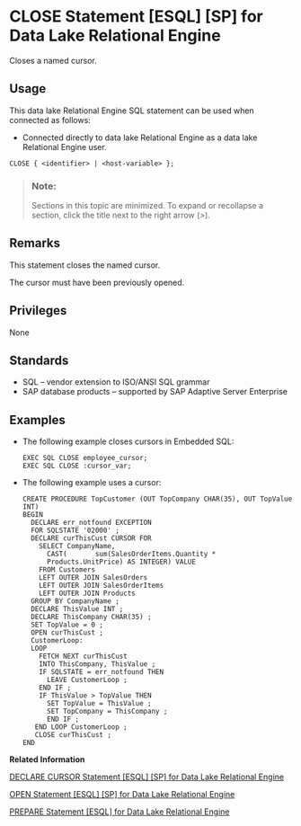 <!-- loioa6157e8484f210158041be34e1bf281e -->

# CLOSE Statement \[ESQL\] \[SP\] for Data Lake Relational Engine

Closes a named cursor.



<a name="loioa6157e8484f210158041be34e1bf281e__section_ovp_dvr_znb"/>

## Usage

This data lake Relational Engine SQL statement can be used when connected as follows:

-   Connected directly to data lake Relational Engine as a data lake Relational Engine user.



```
CLOSE { <identifier> | <host-variable> };
```



> ### Note:  
> Sections in this topic are minimized. To expand or recollapse a section, click the title next to the right arrow \(*\>*\).



<a name="loioa6157e8484f210158041be34e1bf281e__section_i3v_4j1_ccb"/>

## Remarks

This statement closes the named cursor.

The cursor must have been previously opened.



<a name="loioa6157e8484f210158041be34e1bf281e__IQ_Permissions"/>

## Privileges

None



<a name="loioa6157e8484f210158041be34e1bf281e__IQ_Standards"/>

## Standards

-   SQL – vendor extension to ISO/ANSI SQL grammar
-   SAP database products – supported by SAP Adaptive Server Enterprise



<a name="loioa6157e8484f210158041be34e1bf281e__IQ_Examples"/>

## Examples

-   The following example closes cursors in Embedded SQL:

    ```
    EXEC SQL CLOSE employee_cursor;
    EXEC SQL CLOSE :cursor_var;
    ```

-   The following example uses a cursor:

    ```
    CREATE PROCEDURE TopCustomer (OUT TopCompany CHAR(35), OUT TopValue INT)
    BEGIN
      DECLARE err_notfound EXCEPTION
      FOR SQLSTATE '02000' ;
      DECLARE curThisCust CURSOR FOR
        SELECT CompanyName, 
          CAST( 	  sum(SalesOrderItems.Quantity *
          Products.UnitPrice) AS INTEGER) VALUE
        FROM Customers
        LEFT OUTER JOIN SalesOrders
        LEFT OUTER JOIN SalesOrderItems
        LEFT OUTER JOIN Products
      GROUP BY CompanyName ;
      DECLARE ThisValue INT ;
      DECLARE ThisCompany CHAR(35) ;
      SET TopValue = 0 ;
      OPEN curThisCust ;
      CustomerLoop:
      LOOP
        FETCH NEXT curThisCust
        INTO ThisCompany, ThisValue ;
        IF SQLSTATE = err_notfound THEN
          LEAVE CustomerLoop ;
        END IF ;
        IF ThisValue > TopValue THEN
          SET TopValue = ThisValue ;
          SET TopCompany = ThisCompany ;
          END IF ;
       END LOOP CustomerLoop ;
       CLOSE curThisCust ;
    END
    ```


**Related Information**  


[DECLARE CURSOR Statement \[ESQL\] \[SP\] for Data Lake Relational Engine](declare-cursor-statement-esql-sp-for-data-lake-relational-engine-a61ac0b.md "Declares a cursor. Cursors are the primary means for manipulating the results of queries.")

[OPEN Statement \[ESQL\] \[SP\] for Data Lake Relational Engine](open-statement-esql-sp-for-data-lake-relational-engine-a6215ad.md "Opens a previously declared cursor to access information from the database.")

[PREPARE Statement \[ESQL\] for Data Lake Relational Engine](prepare-statement-esql-for-data-lake-relational-engine-a621eea.md "Prepares a statement to be executed later or used for a cursor.")

